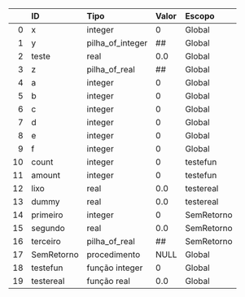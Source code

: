|    | ID         | Tipo             | Valor   | Escopo     |
|---:|:-----------|:-----------------|:--------|:-----------|
|  0 | x          | integer          | 0       | Global     |
|  1 | y          | pilha_of_integer | ##      | Global     |
|  2 | teste      | real             | 0.0     | Global     |
|  3 | z          | pilha_of_real    | ##      | Global     |
|  4 | a          | integer          | 0       | Global     |
|  5 | b          | integer          | 0       | Global     |
|  6 | c          | integer          | 0       | Global     |
|  7 | d          | integer          | 0       | Global     |
|  8 | e          | integer          | 0       | Global     |
|  9 | f          | integer          | 0       | Global     |
| 10 | count      | integer          | 0       | testefun   |
| 11 | amount     | integer          | 0       | testefun   |
| 12 | lixo       | real             | 0.0     | testereal  |
| 13 | dummy      | real             | 0.0     | testereal  |
| 14 | primeiro   | integer          | 0       | SemRetorno |
| 15 | segundo    | real             | 0.0     | SemRetorno |
| 16 | terceiro   | pilha_of_real    | ##      | SemRetorno |
| 17 | SemRetorno | procedimento     | NULL    | Global     |
| 18 | testefun   | função integer   | 0       | Global     |
| 19 | testereal  | função real      | 0.0     | Global     |